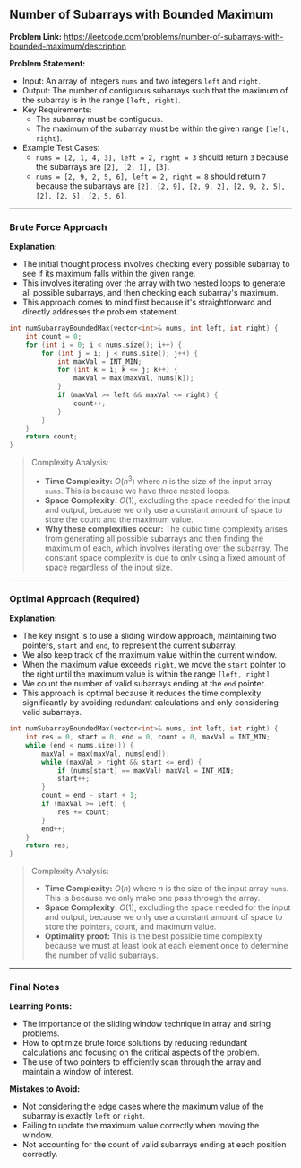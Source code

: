 ## Number of Subarrays with Bounded Maximum
**Problem Link:** https://leetcode.com/problems/number-of-subarrays-with-bounded-maximum/description

**Problem Statement:**
- Input: An array of integers `nums` and two integers `left` and `right`.
- Output: The number of contiguous subarrays such that the maximum of the subarray is in the range `[left, right]`.
- Key Requirements:
  - The subarray must be contiguous.
  - The maximum of the subarray must be within the given range `[left, right]`.
- Example Test Cases:
  - `nums = [2, 1, 4, 3], left = 2, right = 3` should return `3` because the subarrays are `[2], [2, 1], [3]`.
  - `nums = [2, 9, 2, 5, 6], left = 2, right = 8` should return `7` because the subarrays are `[2], [2, 9], [2, 9, 2], [2, 9, 2, 5], [2], [2, 5], [2, 5, 6]`.

---

### Brute Force Approach
**Explanation:**
- The initial thought process involves checking every possible subarray to see if its maximum falls within the given range.
- This involves iterating over the array with two nested loops to generate all possible subarrays, and then checking each subarray's maximum.
- This approach comes to mind first because it's straightforward and directly addresses the problem statement.

```cpp
int numSubarrayBoundedMax(vector<int>& nums, int left, int right) {
    int count = 0;
    for (int i = 0; i < nums.size(); i++) {
        for (int j = i; j < nums.size(); j++) {
            int maxVal = INT_MIN;
            for (int k = i; k <= j; k++) {
                maxVal = max(maxVal, nums[k]);
            }
            if (maxVal >= left && maxVal <= right) {
                count++;
            }
        }
    }
    return count;
}
```

> Complexity Analysis:
> - **Time Complexity:** $O(n^3)$ where $n$ is the size of the input array `nums`. This is because we have three nested loops.
> - **Space Complexity:** $O(1)$, excluding the space needed for the input and output, because we only use a constant amount of space to store the count and the maximum value.
> - **Why these complexities occur:** The cubic time complexity arises from generating all possible subarrays and then finding the maximum of each, which involves iterating over the subarray. The constant space complexity is due to only using a fixed amount of space regardless of the input size.

---

### Optimal Approach (Required)
**Explanation:**
- The key insight is to use a sliding window approach, maintaining two pointers, `start` and `end`, to represent the current subarray.
- We also keep track of the maximum value within the current window.
- When the maximum value exceeds `right`, we move the `start` pointer to the right until the maximum value is within the range `[left, right]`.
- We count the number of valid subarrays ending at the `end` pointer.
- This approach is optimal because it reduces the time complexity significantly by avoiding redundant calculations and only considering valid subarrays.

```cpp
int numSubarrayBoundedMax(vector<int>& nums, int left, int right) {
    int res = 0, start = 0, end = 0, count = 0, maxVal = INT_MIN;
    while (end < nums.size()) {
        maxVal = max(maxVal, nums[end]);
        while (maxVal > right && start <= end) {
            if (nums[start] == maxVal) maxVal = INT_MIN;
            start++;
        }
        count = end - start + 1;
        if (maxVal >= left) {
            res += count;
        }
        end++;
    }
    return res;
}
```

> Complexity Analysis:
> - **Time Complexity:** $O(n)$ where $n$ is the size of the input array `nums`. This is because we only make one pass through the array.
> - **Space Complexity:** $O(1)$, excluding the space needed for the input and output, because we only use a constant amount of space to store the pointers, count, and maximum value.
> - **Optimality proof:** This is the best possible time complexity because we must at least look at each element once to determine the number of valid subarrays.

---

### Final Notes

**Learning Points:**
- The importance of the sliding window technique in array and string problems.
- How to optimize brute force solutions by reducing redundant calculations and focusing on the critical aspects of the problem.
- The use of two pointers to efficiently scan through the array and maintain a window of interest.

**Mistakes to Avoid:**
- Not considering the edge cases where the maximum value of the subarray is exactly `left` or `right`.
- Failing to update the maximum value correctly when moving the window.
- Not accounting for the count of valid subarrays ending at each position correctly.